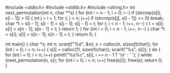 #include <stdio.h>
#include <stdlib.h>
#include <string.h>
int next_permutation(int n, char **s)
{
  for (int i = n - 1; i > 0; i--)
        if (strcmp(s[i], s[i - 1]) > 0)
        {
            int j = i + 1;
            for (; j < n; j++)
            if (strcmp(s[j], s[i - 1]) <= 0)
            break;
            char *t = s[i - 1];
            s[i - 1] = s[j - 1];
            s[j - 1] = t;
            for (; i < n - 1; i++, n--)
            {
                t = s[i];
                s[i] = s[n - 1];
                s[n - 1] = t;
            }
            return 1;
        }
    for (int i = 0; i < n - 1; i++, n--)
    {
        char *t = s[i];
        s[i] = s[n - 1];
        s[n - 1] = t;
    }
    return 0;
}

int main()
{
	char **s;
	int n;
	scanf("%d", &n);
	s = calloc(n, sizeof(char*));
	for (int i = 0; i < n; i++)
	{
		s[i] = calloc(11, sizeof(char));
		scanf("%s", s[i]);
	}
	do
	{
		for (int i = 0; i < n; i++)
			printf("%s%c", s[i], i == n - 1 ? '\n' : ' ');
	} while (next_permutation(n, s));
	for (int i = 0; i < n; i++)
		free(s[i]);
	free(s);
	return 0;
}
